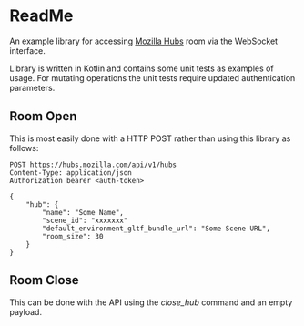 # ReadMe

An example library for accessing [Mozilla Hubs](https://github.com/mozilla/hubs) room via the WebSocket interface.

Library is written in Kotlin and contains some unit tests as examples of usage. For mutating operations the unit tests require updated authentication parameters.

## Room Open

This is most easily done with a HTTP POST rather than using this library as follows:

```
POST https://hubs.mozilla.com/api/v1/hubs
Content-Type: application/json
Authorization bearer <auth-token>

{
    "hub": {
        "name": "Some Name",
        "scene_id": "xxxxxxx"
        "default_environment_gltf_bundle_url": "Some Scene URL",
        "room_size": 30
    }
}
```

## Room Close

This can be done with the API using the _close_hub_ command and an empty payload.
